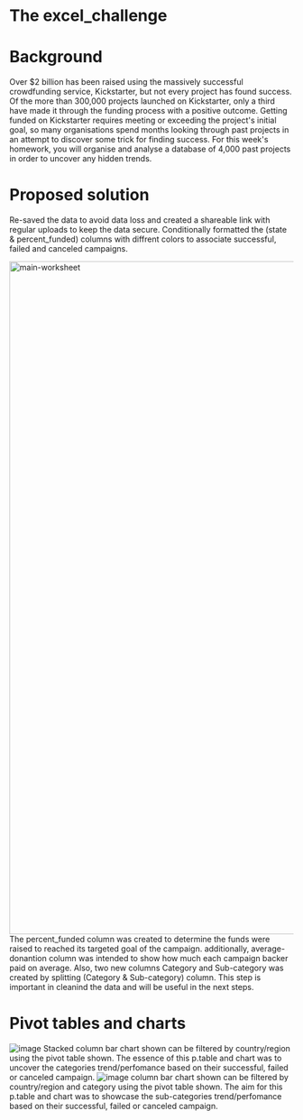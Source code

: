 # The excel_challenge

# Background 
Over $2 billion has been raised using the massively successful crowdfunding service, Kickstarter, but not every project has found success. Of the more than 300,000 projects launched on Kickstarter, only a third have made it through the funding process with a positive outcome.
Getting funded on Kickstarter requires meeting or exceeding the project's initial goal, so many organisations spend months looking through past projects in an attempt to discover some trick for finding success. For this week's homework, you will organise and analyse a database of 4,000 past projects in order to uncover any hidden trends.

# Proposed solution
Re-saved the data to avoid data loss and created a shareable link with regular uploads to keep the data secure. Conditionally formatted the (state & percent_funded) columns with diffrent colors to associate successful, failed and canceled campaigns.  

<img width="1194" alt="main-worksheet" src="https://user-images.githubusercontent.com/104544617/167882592-9bba87b2-b827-4884-8281-706056554e3b.png">
The percent_funded column was created to determine the funds were raised to reached its targeted goal of the campaign. additionally, average-donantion column was intended to show how much each campaign backer paid on average. Also, two new columns Category and Sub-category was created by splitting (Category & Sub-category) column. This step is important in cleanind the data and will be useful in the next steps. 

# Pivot tables and charts
![image](https://user-images.githubusercontent.com/104544617/167884703-540d198c-4143-4f7d-a397-2b81f77a8543.png)
Stacked column bar chart shown can be filtered by country/region using the pivot table shown. The essence of this p.table and chart was to uncover the categories trend/perfomance based on their successful, failed or canceled campaign. 
![image](https://user-images.githubusercontent.com/104544617/167886042-97f79380-8665-46ff-84c4-ff7792cd776f.png)
column bar chart shown can be filtered by country/region and category using the pivot table shown. The aim for this p.table and chart was to showcase the sub-categories trend/perfomance based on their successful, failed or canceled campaign. 

